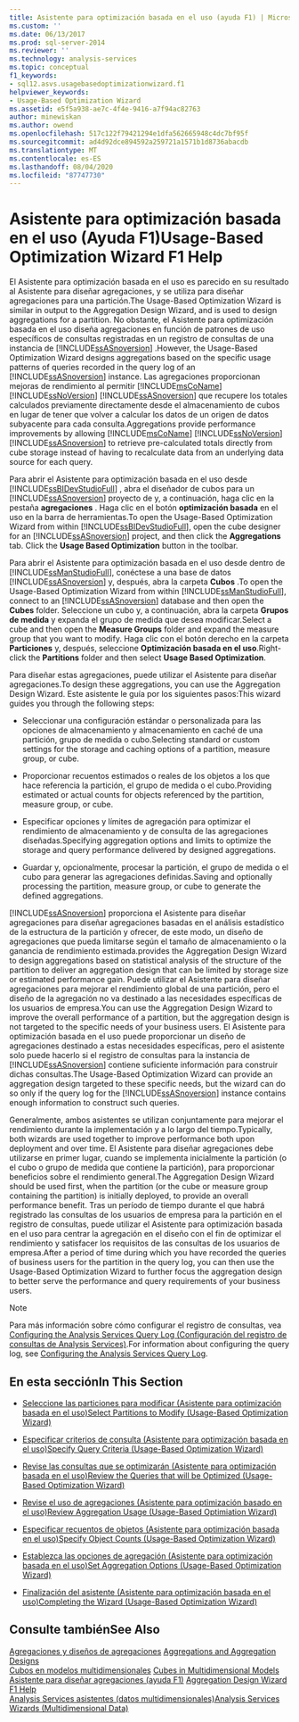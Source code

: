 ```yaml
---
title: Asistente para optimización basada en el uso (ayuda F1) | Microsoft Docs
ms.custom: ''
ms.date: 06/13/2017
ms.prod: sql-server-2014
ms.reviewer: ''
ms.technology: analysis-services
ms.topic: conceptual
f1_keywords:
- sql12.asvs.usagebasedoptimizationwizard.f1
helpviewer_keywords:
- Usage-Based Optimization Wizard
ms.assetid: e5f5a938-ae7c-4f4e-9416-a7f94ac82763
author: minewiskan
ms.author: owend
ms.openlocfilehash: 517c122f79421294e1dfa562665948c4dc7bf95f
ms.sourcegitcommit: ad4d92dce894592a259721a1571b1d8736abacdb
ms.translationtype: MT
ms.contentlocale: es-ES
ms.lasthandoff: 08/04/2020
ms.locfileid: "87747730"
---
```

# <a name="usage-based-optimization-wizard-f1-help"></a><span data-ttu-id="b1338-102">Asistente para optimización basada en el uso (Ayuda F1)</span><span class="sxs-lookup"><span data-stu-id="b1338-102">Usage-Based Optimization Wizard F1 Help</span></span>
  <span data-ttu-id="b1338-103">El Asistente para optimización basada en el uso es parecido en su resultado al Asistente para diseñar agregaciones, y se utiliza para diseñar agregaciones para una partición.</span><span class="sxs-lookup"><span data-stu-id="b1338-103">The Usage-Based Optimization Wizard is similar in output to the Aggregation Design Wizard, and is used to design aggregations for a partition.</span></span> <span data-ttu-id="b1338-104">No obstante, el Asistente para optimización basada en el uso diseña agregaciones en función de patrones de uso específicos de consultas registradas en un registro de consultas de una instancia de [!INCLUDE[ssASnoversion](../includes/ssasnoversion-md.md)] .</span><span class="sxs-lookup"><span data-stu-id="b1338-104">However, the Usage-Based Optimization Wizard designs aggregations based on the specific usage patterns of queries recorded in the query log of an [!INCLUDE[ssASnoversion](../includes/ssasnoversion-md.md)] instance.</span></span> <span data-ttu-id="b1338-105">Las agregaciones proporcionan mejoras de rendimiento al permitir [!INCLUDE[msCoName](../includes/msconame-md.md)] [!INCLUDE[ssNoVersion](../includes/ssnoversion-md.md)] [!INCLUDE[ssASnoversion](../includes/ssasnoversion-md.md)] que recupere los totales calculados previamente directamente desde el almacenamiento de cubos en lugar de tener que volver a calcular los datos de un origen de datos subyacente para cada consulta.</span><span class="sxs-lookup"><span data-stu-id="b1338-105">Aggregations provide performance improvements by allowing [!INCLUDE[msCoName](../includes/msconame-md.md)] [!INCLUDE[ssNoVersion](../includes/ssnoversion-md.md)] [!INCLUDE[ssASnoversion](../includes/ssasnoversion-md.md)] to retrieve pre-calculated totals directly from cube storage instead of having to recalculate data from an underlying data source for each query.</span></span>  
  
 <span data-ttu-id="b1338-106">Para abrir el Asistente para optimización basada en el uso desde [!INCLUDE[ssBIDevStudioFull](../includes/ssbidevstudiofull-md.md)] , abra el diseñador de cubos para un [!INCLUDE[ssASnoversion](../includes/ssasnoversion-md.md)] proyecto de y, a continuación, haga clic en la pestaña **agregaciones** . Haga clic en el botón **optimización basada** en el uso en la barra de herramientas.</span><span class="sxs-lookup"><span data-stu-id="b1338-106">To open the Usage-Based Optimization Wizard from within [!INCLUDE[ssBIDevStudioFull](../includes/ssbidevstudiofull-md.md)], open the cube designer for an [!INCLUDE[ssASnoversion](../includes/ssasnoversion-md.md)] project, and then click the **Aggregations** tab. Click the **Usage Based Optimization** button in the toolbar.</span></span>  
  
 <span data-ttu-id="b1338-107">Para abrir el Asistente para optimización basada en el uso desde dentro de [!INCLUDE[ssManStudioFull](../includes/ssmanstudiofull-md.md)], conéctese a una base de datos [!INCLUDE[ssASnoversion](../includes/ssasnoversion-md.md)] y, después, abra la carpeta **Cubos** .</span><span class="sxs-lookup"><span data-stu-id="b1338-107">To open the Usage-Based Optimization Wizard from within [!INCLUDE[ssManStudioFull](../includes/ssmanstudiofull-md.md)], connect to an [!INCLUDE[ssASnoversion](../includes/ssasnoversion-md.md)] database and then open the **Cubes** folder.</span></span> <span data-ttu-id="b1338-108">Seleccione un cubo y, a continuación, abra la carpeta **Grupos de medida** y expanda el grupo de medida que desea modificar.</span><span class="sxs-lookup"><span data-stu-id="b1338-108">Select a cube and then open the **Measure Groups** folder and expand the measure group that you want to modify.</span></span> <span data-ttu-id="b1338-109">Haga clic con el botón derecho en la carpeta **Particiones** y, después, seleccione **Optimización basada en el uso**.</span><span class="sxs-lookup"><span data-stu-id="b1338-109">Right-click the **Partitions** folder and then select **Usage Based Optimization**.</span></span>  
  
 <span data-ttu-id="b1338-110">Para diseñar estas agregaciones, puede utilizar el Asistente para diseñar agregaciones.</span><span class="sxs-lookup"><span data-stu-id="b1338-110">To design these aggregations, you can use the Aggregation Design Wizard.</span></span> <span data-ttu-id="b1338-111">Este asistente le guía por los siguientes pasos:</span><span class="sxs-lookup"><span data-stu-id="b1338-111">This wizard guides you through the following steps:</span></span>  
  
-   <span data-ttu-id="b1338-112">Seleccionar una configuración estándar o personalizada para las opciones de almacenamiento y almacenamiento en caché de una partición, grupo de medida o cubo.</span><span class="sxs-lookup"><span data-stu-id="b1338-112">Selecting standard or custom settings for the storage and caching options of a partition, measure group, or cube.</span></span>  
  
-   <span data-ttu-id="b1338-113">Proporcionar recuentos estimados o reales de los objetos a los que hace referencia la partición, el grupo de medida o el cubo.</span><span class="sxs-lookup"><span data-stu-id="b1338-113">Providing estimated or actual counts for objects referenced by the partition, measure group, or cube.</span></span>  
  
-   <span data-ttu-id="b1338-114">Especificar opciones y límites de agregación para optimizar el rendimiento de almacenamiento y de consulta de las agregaciones diseñadas.</span><span class="sxs-lookup"><span data-stu-id="b1338-114">Specifying aggregation options and limits to optimize the storage and query performance delivered by designed aggregations.</span></span>  
  
-   <span data-ttu-id="b1338-115">Guardar y, opcionalmente, procesar la partición, el grupo de medida o el cubo para generar las agregaciones definidas.</span><span class="sxs-lookup"><span data-stu-id="b1338-115">Saving and optionally processing the partition, measure group, or cube to generate the defined aggregations.</span></span>  
  
 [!INCLUDE[ssASnoversion](../includes/ssasnoversion-md.md)] <span data-ttu-id="b1338-116">proporciona el Asistente para diseñar agregaciones para diseñar agregaciones basadas en el análisis estadístico de la estructura de la partición y ofrecer, de este modo, un diseño de agregaciones que pueda limitarse según el tamaño de almacenamiento o la ganancia de rendimiento estimada.</span><span class="sxs-lookup"><span data-stu-id="b1338-116">provides the Aggregation Design Wizard to design aggregations based on statistical analysis of the structure of the partition to deliver an aggregation design that can be limited by storage size or estimated performance gain.</span></span> <span data-ttu-id="b1338-117">Puede utilizar el Asistente para diseñar agregaciones para mejorar el rendimiento global de una partición, pero el diseño de la agregación no va destinado a las necesidades específicas de los usuarios de empresa.</span><span class="sxs-lookup"><span data-stu-id="b1338-117">You can use the Aggregation Design Wizard to improve the overall performance of a partition, but the aggregation design is not targeted to the specific needs of your business users.</span></span> <span data-ttu-id="b1338-118">El Asistente para optimización basada en el uso puede proporcionar un diseño de agregaciones destinado a estas necesidades específicas, pero el asistente solo puede hacerlo si el registro de consultas para la instancia de [!INCLUDE[ssASnoversion](../includes/ssasnoversion-md.md)] contiene suficiente información para construir dichas consultas.</span><span class="sxs-lookup"><span data-stu-id="b1338-118">The Usage-Based Optimization Wizard can provide an aggregation design targeted to these specific needs, but the wizard can do so only if the query log for the [!INCLUDE[ssASnoversion](../includes/ssasnoversion-md.md)] instance contains enough information to construct such queries.</span></span>  
  
 <span data-ttu-id="b1338-119">Generalmente, ambos asistentes se utilizan conjuntamente para mejorar el rendimiento durante la implementación y a lo largo del tiempo.</span><span class="sxs-lookup"><span data-stu-id="b1338-119">Typically, both wizards are used together to improve performance both upon deployment and over time.</span></span> <span data-ttu-id="b1338-120">El Asistente para diseñar agregaciones debe utilizarse en primer lugar, cuando se implementa inicialmente la partición (o el cubo o grupo de medida que contiene la partición), para proporcionar beneficios sobre el rendimiento general.</span><span class="sxs-lookup"><span data-stu-id="b1338-120">The Aggregation Design Wizard should be used first, when the partition (or the cube or measure group containing the partition) is initially deployed, to provide an overall performance benefit.</span></span> <span data-ttu-id="b1338-121">Tras un período de tiempo durante el que habrá registrado las consultas de los usuarios de empresa para la partición en el registro de consultas, puede utilizar el Asistente para optimización basada en el uso para centrar la agregación en el diseño con el fin de optimizar el rendimiento y satisfacer los requisitos de las consultas de los usuarios de empresa.</span><span class="sxs-lookup"><span data-stu-id="b1338-121">After a period of time during which you have recorded the queries of business users for the partition in the query log, you can then use the Usage-Based Optimization Wizard to further focus the aggregation design to better serve the performance and query requirements of your business users.</span></span>  
  
> [!NOTE]  
>  <span data-ttu-id="b1338-122">Para más información sobre cómo configurar el registro de consultas, vea [Configuring the Analysis Services Query Log (Configuración del registro de consultas de Analysis Services)](instances/log-operations-in-analysis-services.md?view=sql-server-2014#bkmk_querylog).</span><span class="sxs-lookup"><span data-stu-id="b1338-122">For information about configuring the query log, see [Configuring the Analysis Services Query Log](instances/log-operations-in-analysis-services.md?view=sql-server-2014#bkmk_querylog).</span></span>  
  
## <a name="in-this-section"></a><span data-ttu-id="b1338-123">En esta sección</span><span class="sxs-lookup"><span data-stu-id="b1338-123">In This Section</span></span>  
  
-   [<span data-ttu-id="b1338-124">Seleccione las particiones para modificar &#40;Asistente para optimización basada en el uso&#41;</span><span class="sxs-lookup"><span data-stu-id="b1338-124">Select Partitions to Modify &#40;Usage-Based Optimization Wizard&#41;</span></span>](select-partitions-to-modify-usage-based-optimization-wizard.md)  
  
-   [<span data-ttu-id="b1338-125">Especificar criterios de consulta &#40;Asistente para optimización basada en el uso&#41;</span><span class="sxs-lookup"><span data-stu-id="b1338-125">Specify Query Criteria &#40;Usage-Based Optimization Wizard&#41;</span></span>](specify-query-criteria-usage-based-optimization-wizard.md)  
  
-   [<span data-ttu-id="b1338-126">Revise las consultas que se optimizarán &#40;Asistente para optimización basada en el uso&#41;</span><span class="sxs-lookup"><span data-stu-id="b1338-126">Review the Queries that will be Optimized &#40;Usage-Based Optimization Wizard&#41;</span></span>](review-the-queries-that-will-be-optimized-usage-based-optimization-wizard.md)  
  
-   [<span data-ttu-id="b1338-127">Revise el uso de agregaciones &#40;Asistente para optimización basado en el uso&#41;</span><span class="sxs-lookup"><span data-stu-id="b1338-127">Review Aggregation Usage &#40;Usage-Based Optimiation Wizard&#41;</span></span>](review-aggregation-usage-usage-based-optimiation-wizard.md)  
  
-   [<span data-ttu-id="b1338-128">Especificar recuentos de objetos &#40;Asistente para optimización basada en el uso&#41;</span><span class="sxs-lookup"><span data-stu-id="b1338-128">Specify Object Counts &#40;Usage-Based Optimization Wizard&#41;</span></span>](specify-object-counts-usage-based-optimization-wizard.md)  
  
-   [<span data-ttu-id="b1338-129">Establezca las opciones de agregación &#40;Asistente para optimización basada en el uso&#41;</span><span class="sxs-lookup"><span data-stu-id="b1338-129">Set Aggregation Options &#40;Usage-Based Optimization Wizard&#41;</span></span>](set-aggregation-options-usage-based-optimization-wizard.md)  
  
-   [<span data-ttu-id="b1338-130">Finalización del asistente &#40;Asistente para optimización basada en el uso&#41;</span><span class="sxs-lookup"><span data-stu-id="b1338-130">Completing the Wizard &#40;Usage-Based Optimization Wizard&#41;</span></span>](completing-the-wizard-usage-based-optimization-wizard.md)  
  
## <a name="see-also"></a><span data-ttu-id="b1338-131">Consulte también</span><span class="sxs-lookup"><span data-stu-id="b1338-131">See Also</span></span>  
 <span data-ttu-id="b1338-132">[Agregaciones y diseños de agregaciones](multidimensional-models-olap-logical-cube-objects/aggregations-and-aggregation-designs.md) </span><span class="sxs-lookup"><span data-stu-id="b1338-132">[Aggregations and Aggregation Designs](multidimensional-models-olap-logical-cube-objects/aggregations-and-aggregation-designs.md) </span></span>  
 <span data-ttu-id="b1338-133">[Cubos en modelos multidimensionales](multidimensional-models/cubes-in-multidimensional-models.md) </span><span class="sxs-lookup"><span data-stu-id="b1338-133">[Cubes in Multidimensional Models](multidimensional-models/cubes-in-multidimensional-models.md) </span></span>  
 <span data-ttu-id="b1338-134">[Asistente para diseñar agregaciones (ayuda F1)](aggregation-design-wizard-f1-help.md) </span><span class="sxs-lookup"><span data-stu-id="b1338-134">[Aggregation Design Wizard F1 Help](aggregation-design-wizard-f1-help.md) </span></span>  
 [<span data-ttu-id="b1338-135">Analysis Services asistentes &#40;datos multidimensionales&#41;</span><span class="sxs-lookup"><span data-stu-id="b1338-135">Analysis Services Wizards &#40;Multidimensional Data&#41;</span></span>](analysis-services-wizards-multidimensional-data.md)  
  
  

